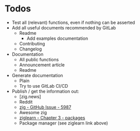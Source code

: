 # Todos

* Test all (relevant) functions, even if nothing can be asserted
* Add all useful documents recommended by GitLab
  * Readme
    * Add examples documentation
  * Contributing
  * Changelog
* Documentation
  * All public functions
  * Announcement article
  * Readme
* Generate documentation
  * Plain
  * Try to use GitLab CI/CD
* Publish / get the information out:
  * [zig.news]
  * Reddit
  * [zig - GitHub Issue - 5987](https://github.com/ziglang/zig/issues/5987)
  * Awesome zig
  * [ziglearn - Chapter 3 - packages](https://ziglearn.org/chapter-3/#packages)
  * Package manager (see ziglearn link above)

